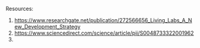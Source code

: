 Resources:
1. https://www.researchgate.net/publication/272566656_Living_Labs_A_New_Development_Strategy
2. https://www.sciencedirect.com/science/article/pii/S0048733322001962
3. 
